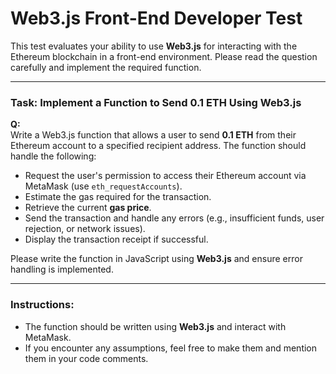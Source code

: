 # Web3.js Front-End Developer Test

This test evaluates your ability to use **Web3.js** for interacting with the Ethereum blockchain in a front-end environment. Please read the question carefully and implement the required function.

---

### **Task: Implement a Function to Send 0.1 ETH Using Web3.js**

**Q:**  
Write a Web3.js function that allows a user to send **0.1 ETH** from their Ethereum account to a specified recipient address. The function should handle the following:

- Request the user's permission to access their Ethereum account via MetaMask (use `eth_requestAccounts`).
- Estimate the gas required for the transaction.
- Retrieve the current **gas price**.
- Send the transaction and handle any errors (e.g., insufficient funds, user rejection, or network issues).
- Display the transaction receipt if successful.

Please write the function in JavaScript using **Web3.js** and ensure error handling is implemented.

---

### **Instructions:**
- The function should be written using **Web3.js** and interact with MetaMask.
- If you encounter any assumptions, feel free to make them and mention them in your code comments.
